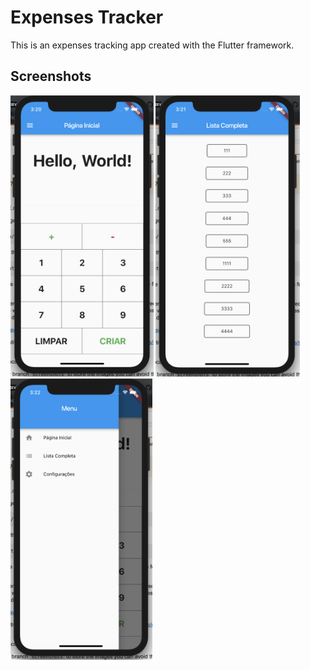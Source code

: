 # Expenses Tracker

This is an expenses tracking app created with the Flutter framework.

## Screenshots

<a href="url"><img src="/assets/print1.png" height="450"></a>
<a href="url"><img src="/assets/print2.png" height="450"></a>
<a href="url"><img src="/assets/print3.png" height="450"></a>
